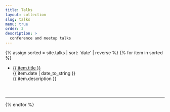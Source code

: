 ```yaml
---
title: Talks
layout: collection
slug: talks
menu: true
order: 3
description: >
  conference and meetup talks
---
```



<p>
  {% assign sorted = site.talks | sort: 'date' | reverse %}
  {% for item in sorted %}
    <ul>
      <!-- do a proper li class later-->
      <li style="margin:0 0 50px 0;">
        <a href="{{ item.url | relative_url }}" class="h2 flip-title">
        <span>{{ item.title }}</a><br /> 
        <time class="heading faded fine">
        {{ item.date | date_to_string }}</time><br />  
        {{ item.description }}</span>
      </li>
    </ul>
    <hr>
  {% endfor %}
  </p>